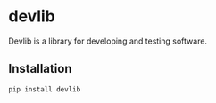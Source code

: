 # devlib

Devlib is a library for developing and testing software.

## Installation

```bash
pip install devlib

